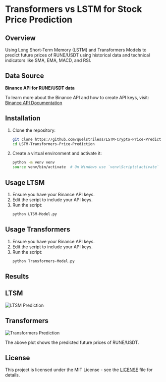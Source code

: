 # Transformers vs LSTM for Stock Price Prediction

## Overview

Using Long Short-Term Memory (LSTM) and Transformers Models to predict future prices of RUNE/USDT using historical data and technical indicators like SMA, EMA, MACD, and RSI.

## Data Source

**Binance API for RUNE/USDT data**

To learn more about the Binance API and how to create API keys, visit: [Binance API Documentation](https://www.binance.com/en/support/faq/how-to-create-api-keys-on-binance-360002502072)

## Installation

1. Clone the repository:
    ```sh
    git clone https://github.com/quelstriless/LSTM-Crypto-Price-Prediction.git
    cd LSTM-Transformers-Price-Prediction
    ```

2. Create a virtual environment and activate it:
    ```sh
    python -m venv venv
    source venv/bin/activate  # On Windows use `venv\Scripts\activate`
    ```
    
## Usage LTSM

1. Ensure you have your Binance API keys.
2. Edit the script to include your API keys.
3. Run the script:
    ```sh
    python LTSM-Model.py
    ```
## Usage Transformers

1. Ensure you have your Binance API keys.
2. Edit the script to include your API keys.
3. Run the script:
    ```sh
    python Transformers-Model.py
    ```
## Results

## LTSM
![LTSM Prediction](https://github.com/quelstriless/LSTM-Crypto-Price-Prediction/assets/71846076/b47d9e03-7fab-43b5-b3ca-5ea01a91a0b3)
## Transformers
![Transformers Prediction](https://github.com/quelstriless/LSTM-Crypto-Price-Prediction/assets/71846076/ae4ee00f-779b-4c0e-901c-92af4d150fed)

The above plot shows the predicted future prices of RUNE/USDT.


## License

This project is licensed under the MIT License - see the [LICENSE](LICENSE) file for details.
